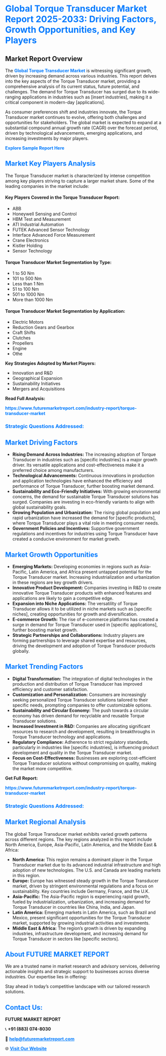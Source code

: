 <h1 style="color: #007BFF;">Global Torque Transducer Market Report 2025-2033: Driving Factors, Growth Opportunities, and Key Players</h1>

<section id="overview">
<h2>Market Report Overview</h2>
<p>The <a href="https://www.futuremarketreport.com/industry-report/torque-transducer-market" style="color: #007BFF; text-decoration: none;"><strong>Global Torque Transducer Market</strong></a> is witnessing significant growth, driven by increasing demand across various industries. This report delves into the key aspects of the Torque Transducer market, providing a comprehensive analysis of its current status, future potential, and challenges. The demand for Torque Transducer has surged due to its wide-ranging applications in industries such as [insert industries], making it a critical component in modern-day [applications].</p>
<p>As consumer preferences shift and industries innovate, the Torque Transducer market continues to evolve, offering both challenges and opportunities for stakeholders. The global market is expected to expand at a substantial compound annual growth rate (CAGR) over the forecast period, driven by technological advancements, emerging applications, and increasing investments by major players.</p>
</section>

<section id="overview">
<p><a href="https://www.futuremarketreport.com/request-sample/reportId=90446" style="color: #007BFF; text-decoration: none;"><strong>Explore Sample Report Here</strong></a></p>
</section>

<section id="key-players">
<h2 style="color: #007BFF;">Market Key Players Analysis</h2>
<p>The Torque Transducer market is characterized by intense competition among key players striving to capture a larger market share. Some of the leading companies in the market include:</p>
<h4>Key Players Covered in the Torque Transducer Report:</h4>
<ul><li>ABB</li><li>Honeywell Sensing and Control</li><li>HBM Test and Measurement</li><li>ATI Industrial Automation</li><li>FUTEK Advanced Sensor Technology</li><li>Interface Advanced Force Measurement</li><li>Crane Electronics</li><li>Kistler Holding</li><li>Sensor Technology</li></ul>
<h4>Torque Transducer Market Segmentation by Type:</h4>
<ul><li>1 to 50 Nm</li><li>101 to 500 Nm</li><li>Less than 1 Nm</li><li>51 to 100 Nm</li><li>501 to 1000 Nm</li><li>More than 1000 Nm</li></ul>

<h4>Torque Transducer Market Segmentation by Application:</h4>
<ul><li>Electric Motors</li><li>Reduction Gears and Gearbox</li><li>Craft Shifts</li><li>Clutches</li><li>Propellers</li><li>Engine</li><li>Othe</li></ul>
<p><strong>Key Strategies Adopted by Market Players:</strong></p>
<ul>
<li>Innovation and R&D</li>
<li>Geographical Expansion</li>
<li>Sustainability Initiatives</li>
<li>Mergers and Acquisitions</li>
</ul>
</section>

<section>
<p><strong>Read Full Analysis: </strong></p><a href="https://www.futuremarketreport.com/industry-report/torque-transducer-market" style="color: #007BFF; text-decoration: none;"><strong>https://www.futuremarketreport.com/industry-report/torque-transducer-market</strong></a>
<h3 style="color: #007BFF;">Strategic Questions Addressed:</h3>
</section>

<section id="driving-factors">
<h2 style="color: #007BFF;">Market Driving Factors</h2>
<ul>
<li><strong>Rising Demand Across Industries:</strong> The increasing adoption of Torque Transducer in industries such as [specific industries] is a major growth driver. Its versatile applications and cost-effectiveness make it a preferred choice among manufacturers.</li>
<li><strong>Technological Advancements:</strong> Continuous innovations in production and application technologies have enhanced the efficiency and performance of Torque Transducer, further boosting market demand.</li>
<li><strong>Sustainability and Eco-Friendly Initiatives:</strong> With growing environmental concerns, the demand for sustainable Torque Transducer solutions has surged. Companies are investing in eco-friendly variants to align with global sustainability goals.</li>
<li><strong>Growing Population and Urbanization:</strong> The rising global population and rapid urbanization have increased the demand for [specific products], where Torque Transducer plays a vital role in meeting consumer needs.</li>
<li><strong>Government Policies and Incentives:</strong> Supportive government regulations and incentives for industries using Torque Transducer have created a conducive environment for market growth.</li>
</ul>
</section>

<section id="growth-opportunities">
<h2 style="color: #007BFF;">Market Growth Opportunities</h2>
<ul>
<li><strong>Emerging Markets:</strong> Developing economies in regions such as Asia-Pacific, Latin America, and Africa present untapped potential for the Torque Transducer market. Increasing industrialization and urbanization in these regions are key growth drivers.</li>
<li><strong>Innovative Product Development:</strong> Companies investing in R&D to create innovative Torque Transducer products with enhanced features and applications are likely to gain a competitive edge.</li>
<li><strong>Expansion into Niche Applications:</strong> The versatility of Torque Transducer allows it to be utilized in niche markets such as [specific niches], creating opportunities for growth and diversification.</li>
<li><strong>E-commerce Growth:</strong> The rise of e-commerce platforms has created a surge in demand for Torque Transducer used in [specific applications], further boosting market growth.</li>
<li><strong>Strategic Partnerships and Collaborations:</strong> Industry players are forming partnerships to leverage shared expertise and resources, driving the development and adoption of Torque Transducer products globally.</li>
</ul>
</section>

<section id="trending-factors">
<h2 style="color: #007BFF;">Market Trending Factors</h2>
<ul>
<li><strong>Digital Transformation:</strong> The integration of digital technologies in the production and distribution of Torque Transducer has improved efficiency and customer satisfaction.</li>
<li><strong>Customization and Personalization:</strong> Consumers are increasingly seeking personalized Torque Transducer solutions tailored to their specific needs, prompting companies to offer customizable options.</li>
<li><strong>Sustainability and Circular Economy:</strong> The push towards a circular economy has driven demand for recyclable and reusable Torque Transducer solutions.</li>
<li><strong>Increased Investment in R&D:</strong> Companies are allocating significant resources to research and development, resulting in breakthroughs in Torque Transducer technology and applications.</li>
<li><strong>Regulatory Compliance:</strong> Adherence to strict regulatory standards, particularly in industries like [specific industries], is influencing product development and quality in the Torque Transducer market.</li>
<li><strong>Focus on Cost-Effectiveness:</strong> Businesses are exploring cost-efficient Torque Transducer solutions without compromising on quality, making the market more competitive.</li>
</ul>
</section>

<section>
<p><strong>Get Full Report: </strong></p><a href="https://www.futuremarketreport.com/industry-report/torque-transducer-market" style="color: #007BFF; text-decoration: none;"><strong>https://www.futuremarketreport.com/industry-report/torque-transducer-market</strong></a>
<h3 style="color: #007BFF;">Strategic Questions Addressed:</h3>
</section>


<section id="regional-analysis">
<h2 style="color: #007BFF;">Market Regional Analysis</h2>
<p>The global Torque Transducer market exhibits varied growth patterns across different regions. The key regions analyzed in this report include North America, Europe, Asia-Pacific, Latin America, and the Middle East & Africa:</p>
<ul>
<li><strong>North America:</strong> This region remains a dominant player in the Torque Transducer market due to its advanced industrial infrastructure and high adoption of new technologies. The U.S. and Canada are leading markets in this region.</li>
<li><strong>Europe:</strong> Europe has witnessed steady growth in the Torque Transducer market, driven by stringent environmental regulations and a focus on sustainability. Key countries include Germany, France, and the U.K.</li>
<li><strong>Asia-Pacific:</strong> The Asia-Pacific region is experiencing rapid growth, fueled by industrialization, urbanization, and increasing demand for Torque Transducer in countries like China, India, and Japan.</li>
<li><strong>Latin America:</strong> Emerging markets in Latin America, such as Brazil and Mexico, present significant opportunities for the Torque Transducer market, supported by growing industrial activities and investments.</li>
<li><strong>Middle East & Africa:</strong> The region’s growth is driven by expanding industries, infrastructure development, and increasing demand for Torque Transducer in sectors like [specific sectors].</li>
</ul>
</section>

<footer>
<h2 style="color: #007BFF;">About FUTURE MARKET REPORT</h2>
<p>We are a trusted name in market research and advisory services, delivering actionable insights and strategic support to businesses across diverse industries. Our expertise lies in offering:</p>

<p>Stay ahead in today’s competitive landscape with our tailored research solutions.</p>

<h2 style="color: #007BFF;">Contact Us:</h2>
<p><strong>FUTURE MARKET REPORT</strong></p>
<p>📞 <strong>+91 (883) 074-8030</strong></p>
<p>📧 <strong><a href="mailto:help@futuremarketreport.com" style="color: #007BFF;">help@futuremarketreport.com</a></strong></p>
<p>🌐 <strong><a href="https://www.futuremarketreport.com/" style="color: #007BFF;">Visit Our Website</a></strong></p>
</footer>